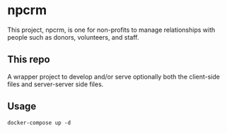 # npcrm

This project, npcrm, is one for non-profits to manage relationships with people such as donors, volunteers, and staff.

## This repo

A wrapper project to develop and/or serve optionally both the client-side files and server-server side files.

## Usage

    docker-compose up -d
